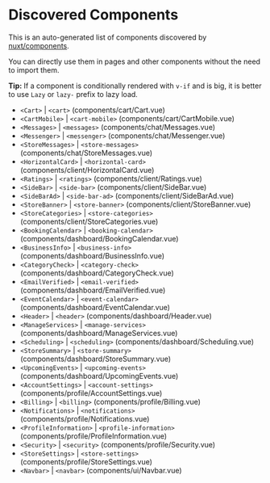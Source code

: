 # Discovered Components

This is an auto-generated list of components discovered by [nuxt/components](https://github.com/nuxt/components).

You can directly use them in pages and other components without the need to import them.

**Tip:** If a component is conditionally rendered with `v-if` and is big, it is better to use `Lazy` or `lazy-` prefix to lazy load.

- `<Cart>` | `<cart>` (components/cart/Cart.vue)
- `<CartMobile>` | `<cart-mobile>` (components/cart/CartMobile.vue)
- `<Messages>` | `<messages>` (components/chat/Messages.vue)
- `<Messenger>` | `<messenger>` (components/chat/Messenger.vue)
- `<StoreMessages>` | `<store-messages>` (components/chat/StoreMessages.vue)
- `<HorizontalCard>` | `<horizontal-card>` (components/client/HorizontalCard.vue)
- `<Ratings>` | `<ratings>` (components/client/Ratings.vue)
- `<SideBar>` | `<side-bar>` (components/client/SideBar.vue)
- `<SideBarAd>` | `<side-bar-ad>` (components/client/SideBarAd.vue)
- `<StoreBanner>` | `<store-banner>` (components/client/StoreBanner.vue)
- `<StoreCategories>` | `<store-categories>` (components/client/StoreCategories.vue)
- `<BookingCalendar>` | `<booking-calendar>` (components/dashboard/BookingCalendar.vue)
- `<BusinessInfo>` | `<business-info>` (components/dashboard/BusinessInfo.vue)
- `<CategoryCheck>` | `<category-check>` (components/dashboard/CategoryCheck.vue)
- `<EmailVerified>` | `<email-verified>` (components/dashboard/EmailVerified.vue)
- `<EventCalendar>` | `<event-calendar>` (components/dashboard/EventCalendar.vue)
- `<Header>` | `<header>` (components/dashboard/Header.vue)
- `<ManageServices>` | `<manage-services>` (components/dashboard/ManageServices.vue)
- `<Scheduling>` | `<scheduling>` (components/dashboard/Scheduling.vue)
- `<StoreSummary>` | `<store-summary>` (components/dashboard/StoreSummary.vue)
- `<UpcomingEvents>` | `<upcoming-events>` (components/dashboard/UpcomingEvents.vue)
- `<AccountSettings>` | `<account-settings>` (components/profile/AccountSettings.vue)
- `<Billing>` | `<billing>` (components/profile/Billing.vue)
- `<Notifications>` | `<notifications>` (components/profile/Notifications.vue)
- `<ProfileInformation>` | `<profile-information>` (components/profile/ProfileInformation.vue)
- `<Security>` | `<security>` (components/profile/Security.vue)
- `<StoreSettings>` | `<store-settings>` (components/profile/StoreSettings.vue)
- `<Navbar>` | `<navbar>` (components/ui/Navbar.vue)
